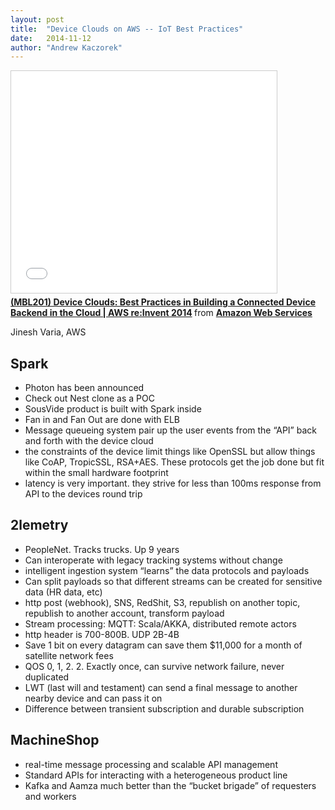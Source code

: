 ```yaml
---
layout: post
title:  "Device Clouds on AWS -- IoT Best Practices"
date:   2014-11-12
author: "Andrew Kaczorek"
---
```


<iframe src="//www.slideshare.net/slideshow/embed_code/41536737" width="425" height="355" frameborder="0" marginwidth="0" marginheight="0" scrolling="no" style="border:1px solid #CCC; border-width:1px; margin-bottom:5px; max-width: 100%;" allowfullscreen> </iframe> <div style="margin-bottom:5px"> <strong> <a href="//www.slideshare.net/AmazonWebServices/mbl201" title="(MBL201) Device Clouds: Best Practices in Building a Connected Device Backend in the Cloud | AWS re:Invent 2014" target="_blank">(MBL201) Device Clouds: Best Practices in Building a Connected Device Backend in the Cloud | AWS re:Invent 2014</a> </strong> from <strong><a href="//www.slideshare.net/AmazonWebServices" target="_blank">Amazon Web Services</a></strong> </div>

Jinesh Varia, AWS

Spark
-----
* Photon has been announced
* Check out Nest clone as a POC
* SousVide product is built with Spark inside
* Fan in and Fan Out are done with ELB
* Message queueing system pair up the user events from the “API” back and forth with the device cloud
* the constraints of the device limit things like OpenSSL but allow things like CoAP, TropicSSL, RSA+AES. These protocols get the job done but fit within the small hardware footprint
* latency is very important. they strive for less than 100ms response from API to the devices round trip


2lemetry
--------
* PeopleNet. Tracks trucks. Up 9 years
* Can interoperate with legacy tracking systems without change
* intelligent ingestion system “learns” the data protocols and payloads
* Can split payloads so that different streams can be created for sensitive data (HR data, etc)
* http post (webhook), SNS, RedShit, S3, republish on another topic, republish to another account, transform payload
* Stream processing: MQTT: Scala/AKKA, distributed remote actors
* http header is 700-800B.  UDP 2B-4B
* Save 1 bit on every datagram can save them $11,000 for a month of satellite network fees
* QOS 0, 1, 2. 2. Exactly once, can survive network failure, never duplicated
* LWT (last will and testament) can send a final message to another nearby device and can pass it on
* Difference between transient subscription and durable subscription

MachineShop
-----------
* real-time message processing and scalable API management
* Standard APIs for interacting with a heterogeneous product line
* Kafka and Aamza much better than the “bucket brigade” of requesters and workers
